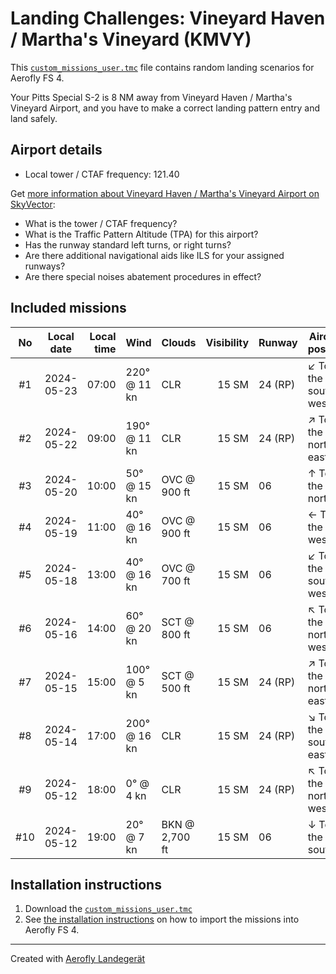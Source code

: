 # Landing Challenges: Vineyard Haven / Martha's Vineyard (KMVY)

This [`custom_missions_user.tmc`](./custom_missions_user.tmc) file contains random landing scenarios for Aerofly FS 4.

Your Pitts Special S-2 is 8 NM away from Vineyard Haven / Martha's Vineyard Airport, and you have to make a correct landing pattern entry and land safely.

## Airport details

- Local tower / CTAF frequency: 121.40

Get [more information about Vineyard Haven / Martha's Vineyard Airport on SkyVector](https://skyvector.com/airport/KMVY):

- What is the tower / CTAF frequency?
- What is the Traffic Pattern Altitude (TPA) for this airport?
- Has the runway standard left turns, or right turns?
- Are there additional navigational aids like ILS for your assigned runways?
- Are there special noises abatement procedures in effect?

## Included missions

| No  | Local date | Local time | Wind         | Clouds         | Visibility | Runway  | Aircraft position    |
| :-: | ---------- | ---------: | ------------ | -------------- | ---------: | ------- | -------------------- |
| #1  | 2024-05-23 |      07:00 | 220° @ 11 kn | CLR            |      15 SM | 24 (RP) | ↙ To the south-west |
| #2  | 2024-05-22 |      09:00 | 190° @ 11 kn | CLR            |      15 SM | 24 (RP) | ↗ To the north-east |
| #3  | 2024-05-20 |      10:00 | 50° @ 15 kn  | OVC @ 900 ft   |      15 SM | 06      | ↑ To the north       |
| #4  | 2024-05-19 |      11:00 | 40° @ 16 kn  | OVC @ 900 ft   |      15 SM | 06      | ← To the west        |
| #5  | 2024-05-18 |      13:00 | 40° @ 16 kn  | OVC @ 700 ft   |      15 SM | 06      | ↙ To the south-west |
| #6  | 2024-05-16 |      14:00 | 60° @ 20 kn  | SCT @ 800 ft   |      15 SM | 06      | ↖ To the north-west |
| #7  | 2024-05-15 |      15:00 | 100° @ 5 kn  | SCT @ 500 ft   |      15 SM | 24 (RP) | ↗ To the north-east |
| #8  | 2024-05-14 |      17:00 | 200° @ 16 kn | CLR            |      15 SM | 24 (RP) | ↘ To the south-east |
| #9  | 2024-05-12 |      18:00 | 0° @ 4 kn    | CLR            |      15 SM | 24 (RP) | ↖ To the north-west |
| #10 | 2024-05-12 |      19:00 | 20° @ 7 kn   | BKN @ 2,700 ft |      15 SM | 06      | ↓ To the south       |

## Installation instructions

1. Download the [`custom_missions_user.tmc`](./custom_missions_user.tmc)
2. See [the installation instructions](https://fboes.github.io/aerofly-missions/docs/generic-installation.html) on how to import the missions into Aerofly FS 4.

---

Created with [Aerofly Landegerät](https://github.com/fboes/aerofly-patterns)
